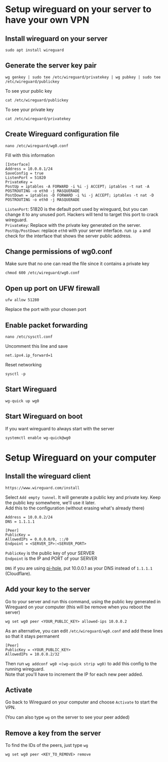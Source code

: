 # Setup wireguard on your server to have your own VPN

## Install wireguard on your server

```
sudo apt install wireguard
```

## Generate the server key pair

```
wg genkey | sudo tee /etc/wireguard/privatekey | wg pubkey | sudo tee /etc/wireguard/publickey
```

To see your public key

```
cat /etc/wireguard/publickey
```

To see your private key

```
cat /etc/wireguard/privatekey
```

## Create Wireguard configuration file

```
nano /etc/wireguard/wg0.conf
```

Fill with this information

```
[Interface]
Address = 10.0.0.1/24
SaveConfig = true
ListenPort = 51820
PrivateKey =
PostUp = iptables -A FORWARD -i %i -j ACCEPT; iptables -t nat -A POSTROUTING -o eth0 -j MASQUERADE
PostDown = iptables -D FORWARD -i %i -j ACCEPT; iptables -t nat -D POSTROUTING -o eth0 -j MASQUERADE
```

`ListenPort`: 51820 is the default port used by wireguard, but you can change it to any unused port. Hackers will tend to target this port to crack wireguard.  
`PrivateKey`: Replace with the private key generated on the server.  
`PostUp/PostDown`: replace `eth0` with your server interface. run `ip a` and check for the interface that shows the server public address.

## Change permissions of wg0.conf

Make sure that no one can read the file since it contains a private key

```
chmod 600 /etc/wireguard/wg0.conf
```

## Open up port on UFW firewall

```
ufw allow 51280
```

Replace the port with your chosen port

## Enable packet forwarding

```
nano /etc/sysctl.conf
```

Uncomment this line and save

```
net.ipv4.ip_forward=1
```

Reset networking

```
sysctl -p
```

## Start Wireguard

```
wg-quick up wg0
```

## Start Wireguard on boot

If you want wireguard to always start with the server

```
systemctl enable wg-quick@wg0
```

# Setup Wireguard on your computer

## Install the wireguard client

```
https://www.wireguard.com/install
```

Select `Add empty tunnel`. It will generate a public key and private key. Keep the public key somewhere, we'll use it later.  
Add this to the configuration (without erasing what's already there)

```
Address = 10.0.0.2/24
DNS = 1.1.1.1

[Peer]
PublicKey =
AllowedIPs = 0.0.0.0/0, ::/0
Endpoint = <SERVER_IP>:<SERVER_PORT>
```

`PublicKey` is the public key of your SERVER  
`Endpoint` is the IP and PORT of your SERVER

`DNS` if you are using [pi-hole](https://github.com/m1rkwood/pihole-docker), put 10.0.0.1 as your DNS instead of `1.1.1.1` (Cloudflare).

## Add your key to the server

Go to your server and run this command, using the public key generated in Wireguard on your computer (this will be remove when you reboot the server)

```
wg set wg0 peer <YOUR_PUBLIC_KEY> allowed-ips 10.0.0.2
```

As an alternative, you can edit `/etc/wireguard/wg0.conf` and add these lines so that it stays permanent

```
[Peer]
PublicKey = <YOUR_PUBLIC_KEY>
AllowedIPs = 10.0.0.2/32
```

Then run `wg addconf wg0 <(wg-quick strip wg0)` to add this config to the running wireguard.  
Note that you'll have to increment the IP for each new peer added.

## Activate

Go back to Wireguard on your computer and choose `Activate` to start the VPN.

(You can also type `wg` on the server to see your peer added)

## Remove a key from the server

To find the IDs of the peers, just type `wg`

```
wg set wg0 peer <KEY_TO_REMOVE> remove
```
